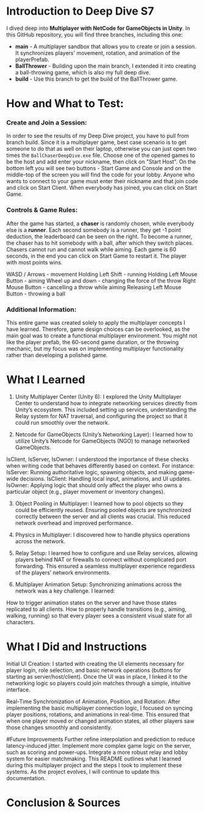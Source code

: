 # Introduction to Deep Dive S7
I dived deep into **Multiplayer with NetCode for GameObjects in Unity**. In this GitHub repository, you will find three branches, including this one:

+ **main** - A multiplayer sandbox that allows you to create or join a session. It synchronizes players' movement, rotation, and animation of the playerPrefab.
+ **BallThrower** - Building upon the main branch, I extended it into creating a ball-throwing game, which is also my full deep dive.
+ **build** - Use this branch to get the build of the BallThrower game.

# How and What to Test:
### Create and Join a Session:

In order to see the results of my Deep Dive project, you have to pull from branch build. Since it is a multiplayer game, best case scenario is to get someone to do that as well on their laptop, otherwise you can just open two times the ```BallChaserDeepDive.exe``` file. Choose one of the opened games to be the host and add enter your nickname, then click on "Start Host". On the bottom left you will see two buttons - Start Game and Console and on the middle-top of the screen you will find the code for your lobby. Anyone who wants to connect to your game must enter their nickname and that join code and click on Start Client. When everybody has joined, you can click on Start Game.

### Controls & Game Rules:
After the game has started, a **chaser** is randomly chosen, while everybody else is a **runner**. Each second somebody is a runner, they get -1 point deduction, the leaderboard can be seen on the right. To become a runner, the chaser has to hit somebody with a ball, after which they switch places. Chasers cannot run and cannot walk while aiming. Each game is 60 seconds, in the end you can click on Start Game to restart it. The player with most points wins.

WASD / Arrows - movement
Holding Left Shift - running
Holding Left Mouse Button - aiming
Wheel up and down - changing the force of the throw
Right Mouse Button - cancelling a throw while aiming
Releasing Left Mouse Button - throwing a ball

### Additional Information:
This entire game was created solely to apply the multiplayer concepts I have learned. Therefore, game design choices can be overlooked, as the main goal was to create a functional multiplayer environment. You might not like the player prefab, the 60-second game duration, or the throwing mechanic, but my focus was on implementing multiplayer functionality rather than developing a polished game.

# What I Learned
1. Unity Multiplayer Center (Unity 6):
I explored the Unity Multiplayer Center to understand how to integrate networking services directly from Unity’s ecosystem. This included setting up services, understanding the Relay system for NAT traversal, and configuring the project so that it could run smoothly over the network.

2. Netcode for GameObjects (Unity’s Networking Layer):
I learned how to utilize Unity’s Netcode for GameObjects (NGO) to manage networked GameObjects.

IsClient, IsServer, IsOwner: I understood the importance of these checks when writing code that behaves differently based on context. For instance:
IsServer: Running authoritative logic, spawning objects, and making game-wide decisions.
IsClient: Handling local input, animations, and UI updates.
IsOwner: Applying logic that should only affect the player who owns a particular object (e.g., player movement or inventory changes).

3. Object Pooling in Multiplayer:
I learned how to pool objects so they could be efficiently reused. Ensuring pooled objects are synchronized correctly between the server and all clients was crucial. This reduced network overhead and improved performance.

4. Physics in Multiplayer:
I discovered how to handle physics operations across the network.

6. Relay Setup:
I learned how to configure and use Relay services, allowing players behind NAT or firewalls to connect without complicated port forwarding. This ensured a seamless multiplayer experience regardless of the players’ network environments.

7. Multiplayer Animation Setup:
Synchronizing animations across the network was a key challenge. I learned:

How to trigger animation states on the server and have those states replicated to all clients.
How to properly handle transitions (e.g., aiming, walking, running) so that every player sees a consistent visual state for all characters.


# What I Did and Instructions
Initial UI Creation:
I started with creating the UI elements necessary for player login, role selection, and basic network operations (buttons for starting as server/host/client). Once the UI was in place, I linked it to the networking logic so players could join matches through a simple, intuitive interface.

Real-Time Synchronization of Animation, Position, and Rotation:
After implementing the basic multiplayer connection logic, I focused on syncing player positions, rotations, and animations in real-time. This ensured that when one player moved or changed animation states, all other players saw those changes smoothly and consistently.

#Future Improvements
Further refine interpolation and prediction to reduce latency-induced jitter.
Implement more complex game logic on the server, such as scoring and power-ups.
Integrate a more robust relay and lobby system for easier matchmaking.
This README outlines what I learned during this multiplayer project and the steps I took to implement these systems. As the project evolves, I will continue to update this documentation.

# Conclusion & Sources

